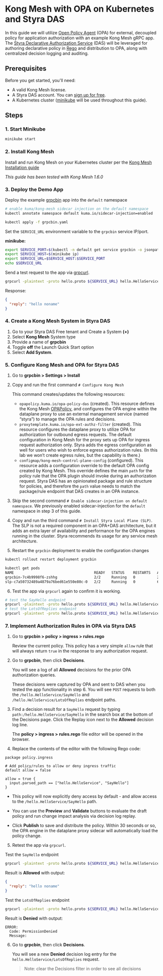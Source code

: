 # Kong Mesh with OPA on Kubernetes and Styra DAS

In this guide we will utilize [Open Policy Agent](https://www.openpolicyagent.org) (OPA) for external, decoupled policy for application authorization with an example Kong Mesh gRPC app. The [Styra Declarative Authorization Service](https://www.styra.com) (DAS) will be leveraged for authoring declarative policy in [Rego](https://www.openpolicyagent.org/docs/latest/policy-language/) and distribution to OPA, along with centralized decision logging and auditing.

## Prerequisites

Before you get started, you'll need:

* A valid Kong Mesh license.
* A Styra DAS account. You can [sign up for free](https://signup.styra.com).
* A Kubernetes cluster ([minikube](https://minikube.sigs.k8s.io/docs/) will be used throughout this guide).

## Steps

### 1. Start Minikube
```sh
minikube start
```

### 2. Install Kong Mesh

Install and run Kong Mesh on your Kubernetes cluster per the [Kong Mesh Installation guide](https://docs.konghq.com/mesh/latest/installation/kubernetes/)

_This guide has been tested with Kong Mesh 1.6.0_

### 3. Deploy the Demo App

Deploy the example [grpcbin](https://github.com/moul/grpcbin) app into the `default` namespace
```sh
# enable kuma/kong-mesh sidecar injection on the default namespace
kubectl annotate namespace default kuma.io/sidecar-injection=enabled

kubectl apply -f grpcbin.yaml
```

Set the `SERVICE_URL` environment variable to the `grpcbin` service IP/port.

**minikube:**
```sh
export SERVICE_PORT=$(kubectl -n default get service grpcbin -o jsonpath='{.spec.ports[?(@.port==9000)].nodePort}')
export SERVICE_HOST=$(minikube ip)
export SERVICE_URL=$SERVICE_HOST:$SERVICE_PORT
echo $SERVICE_URL
```

Send a test request to the app via [grpcurl](https://github.com/fullstorydev/grpcurl).
```sh
grpcurl -plaintext -proto hello.proto ${SERVICE_URL} hello.HelloService/SayHello
```
Response:
```json
{
  "reply": "hello noname"
}
```

### 4. Create a Kong Mesh System in Styra DAS

1. Go to your Styra DAS Free tenant and Create a System **(+)**
2. Select **Kong Mesh** System type
3. Provide a name of **grpcbin**
4. Toggle **off** the Launch Quick Start option 
5. Select **Add System**.

### 5. Configure Kong Mesh and OPA for Styra DAS

1. Go to **grpcbin > Settings > Install**
2. Copy and run the first command `# Configure Kong Mesh`

    This command creates/updates the following resources:
    * `opapolicy.kuma.io/opa-policy-das` (created).  This resource defines the Kong Mesh [OPAPolicy](https://docs.konghq.com/mesh/latest/features/opa/), and configures the OPA engine within the dataplane proxy to use an external management service (named “styra”) to manage the OPA rules and decisions.
    * `proxytemplate.kuma.io/opa-ext-authz-filter` (created).  This resource configures the dataplane proxy to utilize OPA for authorization for outbound egress requests.  The default configuration in Kong Mesh for the proxy sets up OPA for ingress request authorization only. Styra adds the egress configuration as well for users who wish to enforce egress authorization rules. (In this lab we won’t create egress rules, but the capability is there.)
    * `configmap/kong-mesh-control-plane-config` (configured).  This resource adds a configuration override to the default OPA config created by Kong Mesh.  This override defines the main `path` for the policy rule that the OPA plugin should invoke during an authorization request.  Styra DAS has an opinionated package and rule structure for policies, and therefore the `path` value needs to match the package/rule endpoint that DAS creates in an OPA instance.

3. Skip the second command `# Enable sidecar-injection on default namespace`. We previously enabled sidecar-injection for the `default` namespace in step 3 of this guide.

4. Copy and run the third command `# Install Styra Local Plane (SLP)`.  The SLP is not a required component in an OPA+DAS architecture, but it adds an extra layer of availability and performance for the OPA engines running in the cluster.  Styra recommends its usage for any service mesh architecture.  

5. Restart the `grpcbin` deployment to enable the configuration changes
```sh
kubectl rollout restart deployment grpcbin

kubectl get pods
NAME                                     READY   STATUS    RESTARTS   AGE
grpcbin-7c4b9998f6-zshhg                 2/2     Running   0          20s
slp-c7a50732489a4879a76bed61e550e80c-0   2/2     Running   0          61s
```

6. Test the app via `grpcurl` again to confirm it is working.
```sh
# test the SayHello endpoint
grpcurl -plaintext -proto hello.proto ${SERVICE_URL} hello.HelloService/SayHello
# test the LotsOfReplies endpoint
grpcurl -plaintext -proto hello.proto ${SERVICE_URL} hello.HelloService/LotsOfReplies
```

### 7. Implement Authorization Rules in OPA via Styra DAS

1. Go to **grpcbin > policy > ingress > rules.rego**

    Review the current policy.  This policy has a very simple `allow` rule that will always return `true` in the response to any authorization request.

2. Go to **grpcbin**, then click **Decisions**.

    You will see a log of all **Allowed** decisions for the prior OPA authorization queries.  
    
    These decisions were captured by OPA and sent to DAS when you tested the app functionality in step 6. You will see `POST` requests to both the `/hello.HelloService/SayHello` and `/hello.HelloService/LotsOfReplies` endpoint paths.

3. Find a decision result for a `SayHello` request by typing `path:/hello.HelloService/SayHello` in the search box at the bottom of the Decisions page. Click the Replay icon next to the **Allowed** decision log line.

    The **policy > ingress > rules.rego** file editor will be opened in the browser.

4. Replace the contents of the editor with the following Rego code:

```rego
package policy.ingress

# Add policy/rules to allow or deny ingress traffic
default allow = false

allow = true {
  input.parsed_path == ["hello.HelloService", "SayHello"]
}
```

  * This policy will now explicitly deny access by default - and allow access to the `/hello.HelloService/SayHello` path.
  
  * You can use the **Preview** and **Validate** buttons to evaluate the draft policy and run change impact analysis via decision log replay.
  
  * Click **Publish** to save and distribute the policy.  Within 30 seconds or so, the OPA engine in the dataplane proxy sidecar will automatically load the policy change.

5. Retest the app via `grpcurl`.

Test the `SayHello` endpoint
```sh
grpcurl -plaintext -proto hello.proto ${SERVICE_URL} hello.HelloService/SayHello
```
Result is **Allowed** with output:
```json
{
  "reply": "hello noname"
}
```

Test the `LotsOfReplies` endpoint
```sh
grpcurl -plaintext -proto hello.proto ${SERVICE_URL} hello.HelloService/LotsOfReplies
```
Result is **Denied** with output:
```
ERROR:
  Code: PermissionDenied
  Message:
```

6. Go to **grpcbin**, then click **Decisions**.

    You will see a new **Denied** decision log entry for the `hello.HelloService/LotsOfReplies` request.

    > Note: clear the Decisions filter in order to see all decisions
